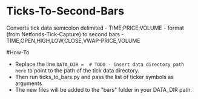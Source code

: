 Ticks-To-Second-Bars
=====================
Converts tick data semicolon delimited - TIME;PRICE;VOLUME - format (from Netfonds-Tick-Capture) to second bars - TIME,OPEN,HIGH,LOW,CLOSE,VWAP-PRICE,VOLUME

#How-To
* Replace the line ```DATA_DIR =  # TODO - insert data directory path here``` to point to the path of the tick data directory.
* Then run ticks_to_bars.py and pass the list of ticker symbols as arguments
* The new files will be added to the "bars" folder in your DATA_DIR path.
